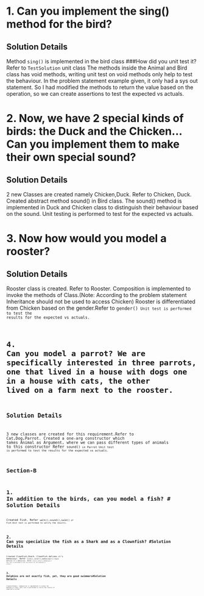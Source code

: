# 1. Can you implement the sing() method for the bird?

## Solution Details

Method <code>sing()</code> is implemented in the bird class
###How did you unit test it?
Refer to <code>TestSolution</code> unit class
The methods inside the Animal and Bird class has void methods, writing unit test on void methods only help to test the behaviour. In the problem statement example given, it only had a sys out statement. So I had modified the methods to return the value based on the operation, so we can create assertions to test the expected vs actuals.

# 2. Now, we have 2 special kinds of birds: the Duck and the Chicken... Can you implement them to make their own special sound?

## Solution Details

2 new Classes are created namely Chicken,Duck. Refer to <Class>Chicken, <Class>Duck.
Created abstract method sound() in Bird class.
The sound() method is implemented in Duck and Chicken class to distinguish their behaviour based on the sound.
Unit testing is performed to test for the expected vs actuals.

# 3. Now how would you model a rooster?

## Solution Details

Rooster class is created. Refer to <Class>Rooster.
Composition is implemented to invoke the methods of Class<Chicken>.(Note: According to the problem statement Inheritance should not be used to access <Class>Chicken)
Rooster is differentiated from Chicken based on the gender.Refer to <code>gender()<code>
Unit test is performed to test the results for the expected vs actuals.

# 4. Can you model a parrot? We are specifically interested in three parrots, one that lived in a house with dogs one in a house with cats, the other lived on a farm next to the rooster.

## Solution Details

3 new classes are created for this requirement.Refer to <Class>Cat,<Class>Dog,<Class>Parrot.
Created a one-arg constructor which takes Animal as Argument, where we can pass different types of animals to this constructor
Refer <code>sound()<code> in <Class>Parrot
Unit test is performed to test the results for the expected vs actuals.

# Section-B

# 1. In addition to the birds, can you model a fish? # Solution Details

Created <Class>Fish.
Refer <code>walk(),sound(),swim()<code> of <Class>Fish
Unit test is performed to verify the results.

# 2. Can you specialize the fish as a Shark and as a Clownfish? #Solution Details

Created <Class>ClownFish,<Class>Shark.
<Class>ClownFish defines it’s behaviour. Refer <code>size(),color(),behaviour()<code>
<Class>Shark defines it’s behaviour. Refer <code>size(),color(),behaviour()<code>
Unit test is performed to test the results for the expected vs actuals.

# 3. Dolphins are not exactly fish, yet, they are good swimmers#Solution Details

Created <Class>Dolphin.
Composition is implemented to invoke the methods of Class<Fish>.
Unit test is performed to verify the results of expected vs actual
